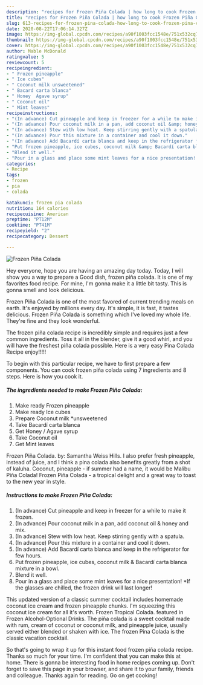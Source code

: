 ```yaml
---
description: "recipes for Frozen Piña Colada | how long to cook Frozen Piña Colada"
title: "recipes for Frozen Piña Colada | how long to cook Frozen Piña Colada"
slug: 613-recipes-for-frozen-pina-colada-how-long-to-cook-frozen-pina-colada
date: 2020-08-22T17:06:14.327Z
image: https://img-global.cpcdn.com/recipes/a90f1003fcc1548e/751x532cq70/frozen-pina-colada-recipe-main-photo.jpg
thumbnail: https://img-global.cpcdn.com/recipes/a90f1003fcc1548e/751x532cq70/frozen-pina-colada-recipe-main-photo.jpg
cover: https://img-global.cpcdn.com/recipes/a90f1003fcc1548e/751x532cq70/frozen-pina-colada-recipe-main-photo.jpg
author: Mable McDonald
ratingvalue: 5
reviewcount: 5
recipeingredient:
- " Frozen pineapple"
- " Ice cubes"
- " Coconut milk unsweetened"
- " Bacard carta blanca"
- " Honey  Agave syrup"
- " Coconut oil"
- " Mint leaves"
recipeinstructions:
- "(In advance) Cut pineapple and keep in freezer for a while to make it frozen."
- "(In advance) Pour coconut milk in a pan, add coconut oil &amp; honey and mix."
- "(In advance) Stew with low heat. Keep stirring gently with a spatula."
- "(In advance) Pour this mixture in a container and cool it down."
- "(In advance) Add Bacardí carta blanca and keep in the refrigerator for few hours."
- "Put frozen pineapple, ice cubes, coconut milk &amp; Bacardí carta blanca mixture in a bowl."
- "Blend it well."
- "Pour in a glass and place some mint leaves for a nice presentation! *If the glasses are chilled, the frozen drink will last longer!"
categories:
- Recipe
tags:
- frozen
- pia
- colada

katakunci: frozen pia colada 
nutrition: 164 calories
recipecuisine: American
preptime: "PT12M"
cooktime: "PT41M"
recipeyield: "2"
recipecategory: Dessert

---
```



![Frozen Piña Colada](https://img-global.cpcdn.com/recipes/a90f1003fcc1548e/751x532cq70/frozen-pina-colada-recipe-main-photo.jpg)

Hey everyone, hope you are having an amazing day today. Today, I will show you a way to prepare a Good dish, frozen piña colada. It is one of my favorites food recipe. For mine, I'm gonna make it a little bit tasty. This is gonna smell and look delicious.

Frozen Piña Colada is one of the most favored of current trending meals on earth. It's enjoyed by millions every day. It's simple, it is fast, it tastes delicious. Frozen Piña Colada is something which I've loved my whole life. They're fine and they look wonderful.

The frozen piña colada recipe is incredibly simple and requires just a few common ingredients. Toss it all in the blender, give it a good whirl, and you will have the freshest piña colada possible. Here is a very easy Pina Colada Recipe enjoy!!!!!


To begin with this particular recipe, we have to first prepare a few components. You can cook frozen piña colada using 7 ingredients and 8 steps. Here is how you cook it.

<!--inarticleads1-->

##### The ingredients needed to make Frozen Piña Colada:

1. Make ready  Frozen pineapple
1. Make ready  Ice cubes
1. Prepare  Coconut milk *unsweetened
1. Take  Bacardí carta blanca
1. Get  Honey / Agave syrup
1. Take  Coconut oil
1. Get  Mint leaves


Frozen Piña Colada. by: Samantha Weiss Hills. I also prefer fresh pineapple, instead of juice, and I think a pina colada also benefits greatly from a shot of kaluha. Coconut, pineapple - if summer had a name, it would be Malibu Piña Colada! Frozen Piña Colada - a tropical delight and a great way to toast to the new year in style. 

<!--inarticleads2-->

##### Instructions to make Frozen Piña Colada:

1. (In advance) Cut pineapple and keep in freezer for a while to make it frozen.
1. (In advance) Pour coconut milk in a pan, add coconut oil &amp; honey and mix.
1. (In advance) Stew with low heat. Keep stirring gently with a spatula.
1. (In advance) Pour this mixture in a container and cool it down.
1. (In advance) Add Bacardí carta blanca and keep in the refrigerator for few hours.
1. Put frozen pineapple, ice cubes, coconut milk &amp; Bacardí carta blanca mixture in a bowl.
1. Blend it well.
1. Pour in a glass and place some mint leaves for a nice presentation! *If the glasses are chilled, the frozen drink will last longer!


This updated version of a classic summer cocktail includes homemade coconut ice cream and frozen pineapple chunks. I&#39;m squeezing this coconut ice cream for all it&#39;s worth. Frozen Tropical Colada. featured in Frozen Alcohol-Optional Drinks. The piña colada is a sweet cocktail made with rum, cream of coconut or coconut milk, and pineapple juice, usually served either blended or shaken with ice. The frozen Pina Colada is the classic vacation cocktail. 

So that's going to wrap it up for this instant food frozen piña colada recipe. Thanks so much for your time. I'm confident that you can make this at home. There is gonna be interesting food in home recipes coming up. Don't forget to save this page in your browser, and share it to your family, friends and colleague. Thanks again for reading. Go on get cooking!
